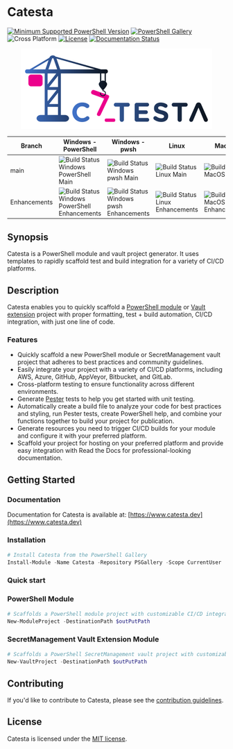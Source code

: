 # Catesta

[![Minimum Supported PowerShell Version](https://img.shields.io/badge/PowerShell-5.1+-purple.svg)](https://github.com/PowerShell/PowerShell) [![PowerShell Gallery][psgallery-img]][psgallery-site] ![Cross Platform](https://img.shields.io/badge/platform-windows%20%7C%20macos%20%7C%20linux-lightgrey) [![License][license-badge]](LICENSE) [![Documentation Status](https://readthedocs.org/projects/catesta/badge/?version=latest)](https://catesta.readthedocs.io/en/latest/?badge=latest)

[psgallery-img]:   https://img.shields.io/powershellgallery/dt/Catesta?label=Powershell%20Gallery&logo=powershell
[psgallery-site]:  https://www.powershellgallery.com/packages/Catesta
[license-badge]:   https://img.shields.io/github/license/techthoughts2/Catesta

<p align="center">
    <img src="./docs/assets/Catesta.PNG" alt="Catesta Logo" >
</p>

Branch | Windows - PowerShell | Windows - pwsh | Linux | MacOS
--- | --- | --- | --- | --- |
main | ![Build Status Windows PowerShell Main](https://github.com/techthoughts2/Catesta/workflows/Catesta-Windows-PowerShell/badge.svg?branch=main) | ![Build Status Windows pwsh Main](https://github.com/techthoughts2/Catesta/workflows/Catesta-Windows-pwsh/badge.svg?branch=main) | ![Build Status Linux Main](https://github.com/techthoughts2/Catesta/workflows/Catesta-Linux/badge.svg?branch=main) | ![Build Status MacOS Main](https://github.com/techthoughts2/Catesta/workflows/Catesta-MacOS/badge.svg?branch=main)
Enhancements | ![Build Status Windows PowerShell Enhancements](https://github.com/techthoughts2/Catesta/workflows/Catesta-Windows-PowerShell/badge.svg?branch=Enhancements) | ![Build Status Windows pwsh Enhancements](https://github.com/techthoughts2/Catesta/workflows/Catesta-Windows-pwsh/badge.svg?branch=Enhancements) | ![Build Status Linux Enhancements](https://github.com/techthoughts2/Catesta/workflows/Catesta-Linux/badge.svg?branch=Enhancements) | ![Build Status MacOS Enhancements](https://github.com/techthoughts2/Catesta/workflows/Catesta-MacOS/badge.svg?branch=Enhancements)

## Synopsis

Catesta is a PowerShell module and vault project generator. It uses templates to rapidly scaffold test and build integration for a variety of CI/CD platforms.

## Description

Catesta enables you to quickly scaffold a [PowerShell module](https://docs.microsoft.com/powershell/scripting/developer/module/how-to-write-a-powershell-script-module?view=powershell-7) or [Vault extension](https://github.com/PowerShell/SecretManagement) project with proper formatting, test + build automation, CI/CD integration, with just one line of code.

### Features

* Quickly scaffold a new PowerShell module or SecretManagement vault project that adheres to best practices and community guidelines.
* Easily integrate your project with a variety of CI/CD platforms, including AWS, Azure, GitHub, AppVeyor, Bitbucket, and GitLab.
* Cross-platform testing to ensure functionality across different environments.
* Generate [Pester](https://github.com/pester/Pester) tests to help you get started with unit testing.
* Automatically create a build file to analyze your code for best practices and styling, run Pester tests, create PowerShell help, and combine your functions together to build your project for publication.
* Generate resources you need to trigger CI/CD builds for your module and configure it with your preferred platform.
* Scaffold your project for hosting on your preferred platform and provide easy integration with Read the Docs for professional-looking documentation.

## Getting Started

### Documentation

Documentation for Catesta is available at: [https://www.catesta.dev](https://www.catesta.dev)

### Installation

```powershell
# Install Catesta from the PowerShell Gallery
Install-Module -Name Catesta -Repository PSGallery -Scope CurrentUser
```

### Quick start

### PowerShell Module

```powershell
# Scaffolds a PowerShell module project with customizable CI/CD integration options
New-ModuleProject -DestinationPath $outPutPath
```

### SecretManagement Vault Extension Module

```powershell
# Scaffolds a PowerShell SecretManagement vault project with customizable CI/CD integration options
New-VaultProject -DestinationPath $outPutPath
```

## Contributing

If you'd like to contribute to Catesta, please see the [contribution guidelines](.github/CHANGELOG.md).

## License

Catesta is licensed under the [MIT license](LICENSE).
